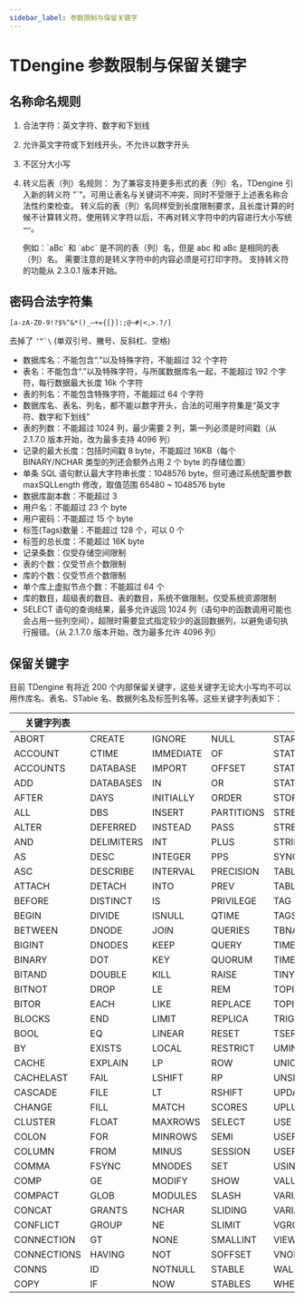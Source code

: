 ```yaml
---
sidebar_label: 参数限制与保留关键字 
---
```

# TDengine 参数限制与保留关键字

## 名称命名规则

1. 合法字符：英文字符、数字和下划线
2. 允许英文字符或下划线开头，不允许以数字开头
3. 不区分大小写
4. 转义后表（列）名规则：
   为了兼容支持更多形式的表（列）名，TDengine 引入新的转义符 "`"。可用让表名与关键词不冲突，同时不受限于上述表名称合法性约束检查。
   转义后的表（列）名同样受到长度限制要求，且长度计算的时候不计算转义符。使用转义字符以后，不再对转义字符中的内容进行大小写统一。

   例如：\`aBc\` 和 \`abc\` 是不同的表（列）名，但是 abc 和 aBc 是相同的表（列）名。
   需要注意的是转义字符中的内容必须是可打印字符。
   支持转义符的功能从 2.3.0.1 版本开始。

## 密码合法字符集

`[a-zA-Z0-9!?$%^&*()_–+={[}]:;@~#|<,>.?/]`

去掉了 `` ‘“`\ `` (单双引号、撇号、反斜杠、空格)

- 数据库名：不能包含“.”以及特殊字符，不能超过 32 个字符
- 表名：不能包含“.”以及特殊字符，与所属数据库名一起，不能超过 192 个字符，每行数据最大长度 16k 个字符
- 表的列名：不能包含特殊字符，不能超过 64 个字符
- 数据库名、表名、列名，都不能以数字开头，合法的可用字符集是“英文字符、数字和下划线”
- 表的列数：不能超过 1024 列，最少需要 2 列，第一列必须是时间戳（从 2.1.7.0 版本开始，改为最多支持 4096 列）
- 记录的最大长度：包括时间戳 8 byte，不能超过 16KB（每个 BINARY/NCHAR 类型的列还会额外占用 2 个 byte 的存储位置）
- 单条 SQL 语句默认最大字符串长度：1048576 byte，但可通过系统配置参数 maxSQLLength 修改，取值范围 65480 ~ 1048576 byte
- 数据库副本数：不能超过 3
- 用户名：不能超过 23 个 byte
- 用户密码：不能超过 15 个 byte
- 标签(Tags)数量：不能超过 128 个，可以 0 个
- 标签的总长度：不能超过 16K byte
- 记录条数：仅受存储空间限制
- 表的个数：仅受节点个数限制
- 库的个数：仅受节点个数限制
- 单个库上虚拟节点个数：不能超过 64 个
- 库的数目，超级表的数目、表的数目，系统不做限制，仅受系统资源限制
- SELECT 语句的查询结果，最多允许返回 1024 列（语句中的函数调用可能也会占用一些列空间），超限时需要显式指定较少的返回数据列，以避免语句执行报错。（从 2.1.7.0 版本开始，改为最多允许 4096 列）

## 保留关键字

目前 TDengine 有将近 200 个内部保留关键字，这些关键字无论大小写均不可以用作库名、表名、STable 名、数据列名及标签列名等。这些关键字列表如下：

| 关键字列表  |            |           |            |              |
| ----------- | ---------- | --------- | ---------- | ------------ |
| ABORT       | CREATE     | IGNORE    | NULL       | STAR         |
| ACCOUNT     | CTIME      | IMMEDIATE | OF         | STATE        |
| ACCOUNTS    | DATABASE   | IMPORT    | OFFSET     | STATEMENT    |
| ADD         | DATABASES  | IN        | OR         | STATE_WINDOW |
| AFTER       | DAYS       | INITIALLY | ORDER      | STORAGE      |
| ALL         | DBS        | INSERT    | PARTITIONS | STREAM       |
| ALTER       | DEFERRED   | INSTEAD   | PASS       | STREAMS      |
| AND         | DELIMITERS | INT       | PLUS       | STRING       |
| AS          | DESC       | INTEGER   | PPS        | SYNCDB       |
| ASC         | DESCRIBE   | INTERVAL  | PRECISION  | TABLE        |
| ATTACH      | DETACH     | INTO      | PREV       | TABLES       |
| BEFORE      | DISTINCT   | IS        | PRIVILEGE  | TAG          |
| BEGIN       | DIVIDE     | ISNULL    | QTIME      | TAGS         |
| BETWEEN     | DNODE      | JOIN      | QUERIES    | TBNAME       |
| BIGINT      | DNODES     | KEEP      | QUERY      | TIMES        |
| BINARY      | DOT        | KEY       | QUORUM     | TIMESTAMP    |
| BITAND      | DOUBLE     | KILL      | RAISE      | TINYINT      |
| BITNOT      | DROP       | LE        | REM        | TOPIC        |
| BITOR       | EACH       | LIKE      | REPLACE    | TOPICS       |
| BLOCKS      | END        | LIMIT     | REPLICA    | TRIGGER      |
| BOOL        | EQ         | LINEAR    | RESET      | TSERIES      |
| BY          | EXISTS     | LOCAL     | RESTRICT   | UMINUS       |
| CACHE       | EXPLAIN    | LP        | ROW        | UNION        |
| CACHELAST   | FAIL       | LSHIFT    | RP         | UNSIGNED     |
| CASCADE     | FILE       | LT        | RSHIFT     | UPDATE       |
| CHANGE      | FILL       | MATCH     | SCORES     | UPLUS        |
| CLUSTER     | FLOAT      | MAXROWS   | SELECT     | USE          |
| COLON       | FOR        | MINROWS   | SEMI       | USER         |
| COLUMN      | FROM       | MINUS     | SESSION    | USERS        |
| COMMA       | FSYNC      | MNODES    | SET        | USING        |
| COMP        | GE         | MODIFY    | SHOW       | VALUES       |
| COMPACT     | GLOB       | MODULES   | SLASH      | VARIABLE     |
| CONCAT      | GRANTS     | NCHAR     | SLIDING    | VARIABLES    |
| CONFLICT    | GROUP      | NE        | SLIMIT     | VGROUPS      |
| CONNECTION  | GT         | NONE      | SMALLINT   | VIEW         |
| CONNECTIONS | HAVING     | NOT       | SOFFSET    | VNODES       |
| CONNS       | ID         | NOTNULL   | STABLE     | WAL          |
| COPY        | IF         | NOW       | STABLES    | WHERE        |
